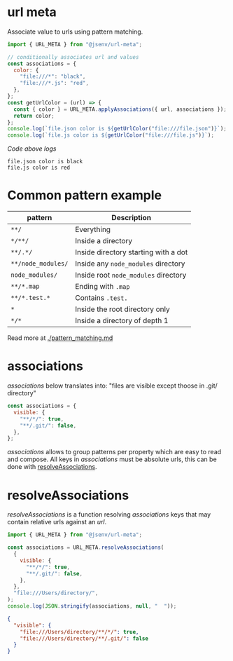 # url meta

Associate value to urls using pattern matching.

```js
import { URL_META } from "@jsenv/url-meta";

// conditionally associates url and values
const associations = {
  color: {
    "file:///*": "black",
    "file:///*.js": "red",
  },
};
const getUrlColor = (url) => {
  const { color } = URL_META.applyAssociations({ url, associations });
  return color;
};
console.log(`file.json color is ${getUrlColor("file:///file.json")}`);
console.log(`file.js color is ${getUrlColor("file:///file.js")}`);
```

_Code above logs_

```console
file.json color is black
file.js color is red
```

# Common pattern example

| pattern            | Description                          |
| ------------------ | ------------------------------------ |
| `**/`              | Everything                           |
| `*/**/`            | Inside a directory                   |
| `**/.*/`           | Inside directory starting with a dot |
| `**/node_modules/` | Inside any `node_modules` directory  |
| `node_modules/`    | Inside root `node_modules` directory |
| `**/*.map`         | Ending with `.map`                   |
| `**/*.test.*`      | Contains `.test.`                    |
| `*`                | Inside the root directory only       |
| `*/*`              | Inside a directory of depth 1        |

Read more at [./pattern_matching.md](./pattern_matching.md)

# associations

_associations_ below translates into: "files are visible except thoose in .git/ directory"

```js
const associations = {
  visible: {
    "**/*/": true,
    "**/.git/": false,
  },
};
```

_associations_ allows to group patterns per property which are easy to read and compose.
All keys in _associations_ must be absolute urls, this can be done with [resolveAssociations](#resolveAssociations).

# resolveAssociations

_resolveAssociations_ is a function resolving _associations_ keys that may contain relative urls against an _url_.

```js
import { URL_META } from "@jsenv/url-meta";

const associations = URL_META.resolveAssociations(
  {
    visible: {
      "**/*/": true,
      "**/.git/": false,
    },
  },
  "file:///Users/directory/",
);
console.log(JSON.stringify(associations, null, "  "));
```

```json
{
  "visible": {
    "file:///Users/directory/**/*/": true,
    "file:///Users/directory/**/.git/": false
  }
}
```
